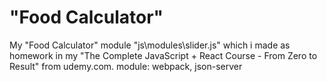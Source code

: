 # "Food Calculator"
My "Food Calculator" module "js\modules\slider.js" which i made as homework in my "The Complete JavaScript + React Course - From Zero to Result" from udemy.com. module: webpack, json-server
